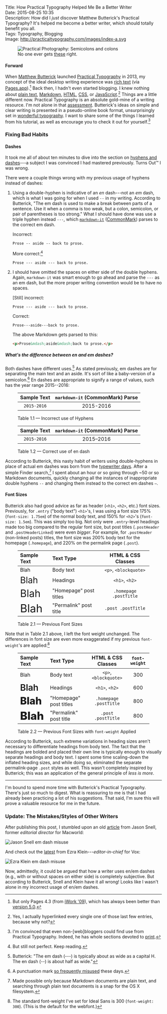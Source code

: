 Title: How Practical Typography Helped Me Be a Better Writer  
Date: 2015-08-25 10:35  
Description: How did I *just* discover Matthew Butterick's Practical Typography? It's helped me become a better writer, which should totally benefit you all.  
Tags: Typography, Blogging  
Image: http://practicaltypography.com/images/index-a.svg  

<figure>
	<img src="https://d.pr/i/17dhF+" alt="Practical Photography: Semicolons and colons" title="Practical Photography: Semicolons and colons">
	<figcaption>No one ever gets <a href="http://practicaltypography.com/semicolons-and-colons.html">these</a> right.</figcaption>
</figure>

#### Forward

When [Matthew Butterick][1] launched [Practical Typography][2] in 2013, my concept of the ideal desktop writing experience was [rich text][3] (via [Pages.app][4]).[^1] Back then, I hadn't even started blogging. I knew nothing about [plain text][5], [Markdown][6], [HTML][7], [CSS][8], or [JavaScript][9].[^2] Things are a little different now. Practical Typography is an absolute gold-mine of a writing resource. I'm not alone in that [assessment][10]. Butterick's ideas on simple and clear writing is presented in a pseudo-online book format, unsurprisingly set in [wonderful typography][11]. I want to share some of the things I learned from his tutorial, as well as encourage you to check it out for yourself.[^3]

### Fixing Bad Habits

#### Dashes

It took me all of about ten minutes to dive into the section on [hyphens and dashes][12]---a subject I was convinced I had mastered previously. Turns Out&trade; I was wrong.

There were a couple things wrong with my previous usage of hyphens instead of dashes:

1. Using a double-hyphen is indicative of an *en* dash---not an *em* dash, which is what I was going for when I used ` -- ` in my writing. According to Butterick, "The em dash is used to make a break be­tween parts of a sen­tence. Use it when a comma is too weak, but a colon, semi­colon, or pair of paren­the­ses is too strong." What I should have done was use a triple hyphen instead `---`, which [`markdown-it`][13] ([CommonMark][14]) parses to the correct em dash.

	Incorrect:
	
	```nohighlight
	Prose -- aside -- back to prose.
	```
	
	More correct:[^4]
	
	```nohighlight
	Prose --- aside --- back to prose.
	```
2. I should have omitted the spaces on either side of the double hyphens. Again, `markdown-it` was smart enough to go ahead and parse the `---` as an em dash, but the more proper writing convention would be to have no spaces.

	[Still] incorrect:
	
	```nohighlight
	Prose --- aside --- back to prose.
	```
	
	Correct:
	
	```nohighlight
	Prose---aside---back to prose.
	```
	
	The above Markdown gets parsed to this:	

	```html
	<p>Prose&mdash;aside&mdash;back to prose.</p>
	```

##### What's the difference between *en* and *em* dashes?

Both dashes have different uses.[^5] As stated previously, em dashes are for separating the main text and an aside. It's sort of like a baby-version of a semicolon.[^6] En dashes are appropriate to signify a range of values, such has the year range 2015--2016:

<div class="table" id="endashes">
<figure>

| Sample Text | `markdown-it` (CommonMark) Parse |    
| :---------: | :------------------------------------: |   
| `2015-2016` |                2015-2016               |
	
<figcaption>Table 1.1 &mdash; Incorrect use of Hyphens</figcaption>
</figure>

<figure>

| Sample Text | `markdown-it` (CommonMark) Parse |  
| :---------: | :------------------------------------: |  
| `2015-2016` |             2015&ndash;2016            |

<figcaption>Table 1.2 &mdash; Correct use of en dash</figcaption>
</figure>
</div>

According to Butterick, this nasty habit of writers using double-hyphens in place of actual em dashes was born from the [typewriter days][17]. After a simple Finder search,[^7] I spent about an hour or so going through ~50 or so Markdown documents, quickly changing all the instances of inappropriate double hyphens ` -- ` and  changing them instead to the correct em dashes <code>&mdash;</code>.

#### Font Sizes

Butterick also had good advice as far as header (`<h1>`, `<h2>`, etc.) font sizes. Previously, for `.entry` ("body text") `<h1>`'s, I was using a font size 175% (`font-size: 1.75em`) of the normal body text, and 150% for `<h2>`'s (`font-size: 1.5em`). This was simply too big. Not only were `.entry`-level headings made too big compared to the regular font size, but post titles (`.postHeader` and `.postHeaderLinked`) were even *bigger*. For example, for `.postHeader` (non-linked posts) titles, the font size was 200% body text for the homepage (`.homepage`), and 220% on the permalink page (`.post`).

<div class="table" id="previousfontsizes">
<figure>

| Sample Text                                | Text Type              |   HTML & CSS Classes   |  
| :----------------------------------------- | :--------------------- | :--------------------: |  
| Blah                                       | Body text              |  `<p>`, `<blockquote>` |  
| <span style="font-size:1.75em">Blah</span> | Headings               |     `<h1>`, `<h2>`     |  
| <span style="font-size:2em">Blah</span>    | "Homepage" post titles | `.homepage .postTitle` |  
| <span style="font-size:2.2em">Blah</span>  | "Permalink" post title |   `.post .postTitle`   |

<figcaption>Table 2.1 &mdash; Previous Font Sizes</figcaption>
</figure>
</div>

Note that in Table 2.1 above, I left the font weight unchanged. The differences in font size are even more exaggerated if my previous `font-weight`'s are applied:[^8]

<div class="table" id="previousfontweightapplied">
<figure>

| Sample Text                                                | Text Type              |   HTML & CSS Classes   | `font-weight` |
| :--------------------------------------------------------- | :--------------------- | :--------------------: | :-----------: |
| Blah                                                       | Body text              |  `<p>`, `<blockquote>` |      300      |
| <span style="font-size:1.75em;font-weight:600">Blah</span> | Headings               |     `<h1>`, `<h2>`     |      600      |
| <span style="font-size:2em;font-weight:800">Blah</span>    | "Homepage" post titles | `.homepage .postTitle` |      800      |
| <span style="font-size:2.2em;font-weight:800">Blah</span>  | "Permalink" post title |   `.post .postTitle`   |      800      |

<figcaption>Table 2.2 &mdash; Previous Font Sizes with <code>font-weight</code> Applied</figcaption>
</figure>
</div>

According to Butterick, such extreme variations in heading sizes aren't necessary to differentiate headings from body text. The fact that the headings are bolded and placed their own line is typically enough to visually separate headings and body text. I spent some time scaling-down the inflated heading sizes, and while doing so, eliminated the separate permalink-page `.post` styles as well. This wasn't completely inspired by Butterick; this was an application of the general principle of *less is more*.

***

I'm bound to spend more time with Butterick's Practical Typography. There's just so much to digest. What is reassuring to me is that I had already been practicing a lot of his suggestions. That said, I'm sure this will prove a valuable resource for me in the future.

<aside class="update">

### Update: The Mistakes/Styles of Other Writers

After publishing this post, I stumbled upon an old [article][18] from Jason Snell, former *editorial director* for Macworld:

![Jason Snell em dash misuse][19]

And check out the [latest][20] from Ezra Klein---*editor-in-chief* for Vox:

![Ezra Klein em dash misuse][21]

Now, admittedly, it could be argued that how a writer uses en/em dashes (e.g., with or without spaces on either side) is completely subjective. But according to Butterick, Snell and Klein have it all wrong! Looks like I wasn't alone in my incorrect usage of en/em dashes.

</aside>

[^1]: But only Pages 4.3 (from [iWork '09][a]), which has always been better than [version 5.0][b].
[^2]: Yes, I actually hyperlinked every single one of those last few entries, because why not?
[^3]: I'm convinced that even non-[web]bloggers could find use from Practical Typography. Indeed, he has whole sections devoted to [print][c].
[^4]: But still not perfect. Keep reading.
[^5]: Butterick: "The em dash (---) is typ­i­cally about as wide as a cap­i­tal H. The en dash (--) is about half as wide."
[^6]: A punctuation mark [so frequently misused][d] these days.
[^7]: Made possible only because Markdown documents are plain text, and searching through plain text documents is a snap for the OS X filesystem.
[^8]: The standard font-weight I've set for Ideal Sans is 300 (`font-weight: 300`). (This is the default for the webfont.)

[a]: https://en.wikipedia.org/wiki/IWork#Versions "Wikipedia: iWork Versions"
[b]: http://www.macworld.com/article/2059208/pages-5-0-for-mac-review-apple-writes-a-new-chapter-for-its-word-processing-app.html "Macworld on Pages 5.0"
[c]: http://practicaltypography.com/research-papers.html "Practical Typography: Research Papers"
[d]: http://practicaltypography.com/semicolons-and-colons.html "Practical Typography: Semicolons and colons"

[1]: https://en.wikipedia.org/wiki/Matthew_Butterick "Wikipedia: Matthew Butterick"
[2]: http://practicaltypography.com "'Practical Typography,' by Matthew Butterick"
[3]: https://en.wikipedia.org/wiki/Formatted_text "Wikipedia: Formatted text"
[4]: https://en.wikipedia.org/wiki/Pages_(word_processor) "Wikipedia: Pages"
[5]: https://en.wikipedia.org/wiki/Plain_text "Wikipedia: Plain text"
[6]: https://en.wikipedia.org/wiki/Markdown "Wikipedia: Markdown"
[7]: https://en.wikipedia.org/wiki/HTML "Wikipedia: HTML"
[8]: https://en.wikipedia.org/wiki/Cascading_Style_Sheets "Wikipedia: CSS"
[9]: https://en.wikipedia.org/wiki/JavaScript "Wikipedia: JavaScript"
[10]: http://macsparky.com/blog/practicaltypography "David Sparks on 'Practical Typography'"
[11]: http://practicaltypography.com/equity.html "Practical Typography: Equity"
[12]: http://practicaltypography.com/hyphens-and-dashes.html "Practical Typography: Hyphens and Dashes"
[13]: https://www.npmjs.com/package/markdown-it "The markdown processor that runs on TheOverAnalyzed"
[14]: http://commonmark.org "'Standard Markdown' Project"
[17]: http://practicaltypography.com/typewriter-habits.html "Practical Typography: Typewriter Habits"
[18]: http://www.macworld.com/article/1026829/powermacg5nextgeneration.html "Jason Snell's Macworld piece"
[19]: https://d.pr/i/11z2p+ "Jason Snell em dash misuse"
[20]: http://www.vox.com/2015/8/25/9205801/hillary-clinton-joe-biden "Ezra Klein's piece on Vox"
[21]: https://d.pr/i/1aAVj+ "Ezra Klein em dash misuse"